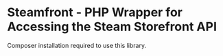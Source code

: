 # Steamfront - PHP Wrapper for Accessing the Steam Storefront API

Composer installation required to use this library.
